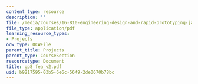 ```yaml
---
content_type: resource
description: ''
file: /media/courses/16-810-engineering-design-and-rapid-prototyping-january-iap-2005/b921759503b56e6c56492de0670b78bc_gp8_fea_v2.pdf
file_type: application/pdf
learning_resource_types:
- Projects
ocw_type: OCWFile
parent_title: Projects
parent_type: CourseSection
resourcetype: Document
title: gp8_fea_v2.pdf
uid: b9217595-03b5-6e6c-5649-2de0670b78bc
---
```

